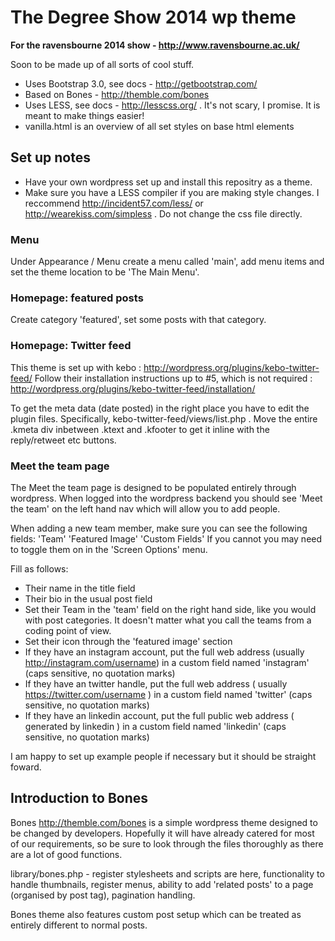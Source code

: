 # The Degree Show 2014 wp theme
__For the ravensbourne 2014 show - http://www.ravensbourne.ac.uk/__

Soon to be made up of all sorts of cool stuff.

* Uses Bootstrap 3.0, see docs - http://getbootstrap.com/
* Based on Bones - http://themble.com/bones
* Uses LESS, see docs - http://lesscss.org/ . It's not scary, I promise. It is meant to make things easier!
* vanilla.html is an overview of all set styles on base html elements

## Set up notes
* Have your own wordpress set up and install this repositry as a theme.
* Make sure you have a LESS compiler if you are making style changes. I reccommend http://incident57.com/less/ or http://wearekiss.com/simpless . Do not change the css file directly.

### Menu
Under Appearance / Menu create a menu called 'main', add menu items and set the theme location to be 'The Main Menu'.

### Homepage: featured posts
Create category 'featured', set some posts with that category.

### Homepage: Twitter feed
This theme is set up with kebo : http://wordpress.org/plugins/kebo-twitter-feed/
Follow their installation instructions up to #5, which is not required : http://wordpress.org/plugins/kebo-twitter-feed/installation/

To get the meta data (date posted) in the right place you have to edit the plugin files. Specifically, kebo-twitter-feed/views/list.php . Move the entire .kmeta div inbetween .ktext and .kfooter to get it inline with the reply/retweet etc buttons.

### Meet the team page
The Meet the team page is designed to be populated entirely through wordpress. When logged into the wordpress backend you should see 'Meet the team' on the left hand nav which will allow you to add people.

When adding a new team member, make sure you can see the following fields:
'Team' 'Featured Image' 'Custom Fields'
If you cannot you may need to toggle them on in the 'Screen Options' menu.

Fill as follows:
* Their name in the title field
* Their bio in the usual post field
* Set their Team in the 'team' field on the right hand side, like you would with post categories. It doesn't matter what you call the teams from a coding point of view.
* Set their icon through the 'featured image' section
* If they have an instagram account, put the full web address (usually http://instagram.com/username) in a custom field named 'instagram' (caps sensitive, no quotation marks)
* If they have an twitter handle, put the full web address ( usually https://twitter.com/username ) in a custom field named 'twitter' (caps sensitive, no quotation marks)
* If they have an linkedin account, put the full public web address ( generated by linkedin ) in a custom field named 'linkedin' (caps sensitive, no quotation marks)

I am happy to set up example people if necessary but it should be straight foward.

## Introduction to Bones
Bones http://themble.com/bones is a simple wordpress theme designed to be changed by developers. Hopefully it will have already catered for most of our requirements, so be sure to look through the files thoroughly as there are a lot of good functions.

library/bones.php - register stylesheets and scripts are here, functionality to handle thumbnails, register menus, ability to add 'related posts' to a page (organised by post tag), pagination handling.

Bones theme also features custom post setup which can be treated as entirely different to normal posts.